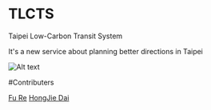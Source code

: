 # TLCTS
Taipei Low-Carbon Transit System

It's a new service about planning better directions in Taipei

![Alt text](https://i.imgur.com/xQY1uk4.png)

#Contributers

[Fu Re](https://www.facebook.com/ik25369)
[HongJie Dai](https://www.facebook.com/hongjie.dai)
